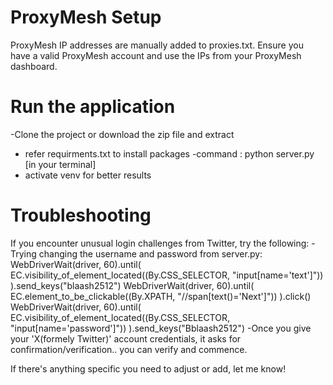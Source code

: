 # ProxyMesh Setup
ProxyMesh IP addresses are manually added to proxies.txt. Ensure you have a valid ProxyMesh account and use the IPs from your ProxyMesh dashboard.

# Run the application
-Clone the project or download the zip file and extract
- refer requirments.txt to install packages
-command : python server.py [in your terminal]
- activate venv for better results

# Troubleshooting
If you encounter unusual login challenges from Twitter, try the following:
-Trying changing the username and password from server.py:
     WebDriverWait(driver, 60).until(
            EC.visibility_of_element_located((By.CSS_SELECTOR, "input[name='text']"))
        ).send_keys("blaash2512")
        WebDriverWait(driver, 60).until(
            EC.element_to_be_clickable((By.XPATH, "//span[text()='Next']"))
        ).click()
        WebDriverWait(driver, 60).until(
            EC.visibility_of_element_located((By.CSS_SELECTOR, "input[name='password']"))
        ).send_keys("Bblaash2512")
-Once you give your 'X(formely Twitter)' account credentials, it asks for confirmation/verification.. you can verify and commence.

If there's anything specific you need to adjust or add, let me know!
